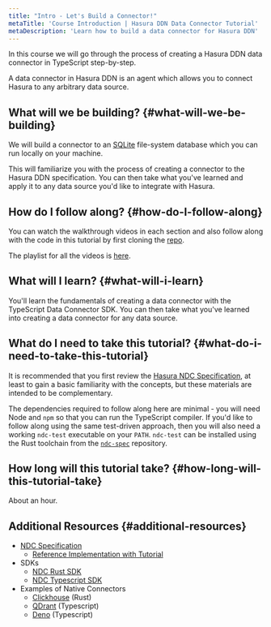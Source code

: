 ```yaml
---
title: "Intro - Let's Build a Connector!"
metaTitle: 'Course Introduction | Hasura DDN Data Connector Tutorial'
metaDescription: 'Learn how to build a data connector for Hasura DDN'
---
```


In this course we will go through the process of creating a Hasura DDN data connector in TypeScript step-by-step.

A data connector in Hasura DDN is an agent which allows you to connect Hasura to any arbitrary data source.

## What will we be building? {#what-will-we-be-building}

We will build a connector to an [SQLite](https://www.sqlite.org/index.html) file-system database which you can run 
locally on your machine. 

This will familiarize you with the process of creating a connector to the Hasura DDN specification. You can then take
what you've learned and apply it to any data source you'd like to integrate with Hasura.

## How do I follow along? {#how-do-I-follow-along}

You can watch the walkthrough videos in each section and also follow along with the code in this tutorial by first 
cloning the [repo](/get-started/2-clone/).

The playlist for all the videos is [here](https://www.youtube.com/playlist?list=PLTRTpHrUcSB_WmbGviXZUx0z-jVZXm4Yc). 

## What will I learn? {#what-will-i-learn}

You'll learn the fundamentals of creating a data connector with the TypeScript Data Connector SDK. You can then take 
what you've learned into creating a data connector for any data source. 

## What do I need to take this tutorial? {#what-do-i-need-to-take-this-tutorial}

It is recommended that you first review the [Hasura NDC Specification](http://hasura.github.io/ndc-spec/), at least to 
gain a basic familiarity with the concepts, but these materials are intended to be complementary.

The dependencies required to follow along here are minimal - you will need Node and `npm` so that you can run the
TypeScript compiler. If you'd like to follow along using the same test-driven approach, then you will also need a
working `ndc-test` executable on your `PATH`. `ndc-test` can be installed using the Rust toolchain from the
[`ndc-spec`](https://github.com/hasura/ndc-spec) repository.

## How long will this tutorial take? {#how-long-will-this-tutorial-take}

About an hour.

## Additional Resources {#additional-resources}

- [NDC Specification](https://hasura.github.io/ndc-spec/specification/)
  - [Reference Implementation with Tutorial](https://github.com/hasura/ndc-spec/tree/main/ndc-reference/tests)
- SDKs
  - [NDC Rust SDK](https://github.com/hasura/ndc-hub)
  - [NDC Typescript SDK](https://github.com/hasura/ndc-sdk-typescript)
- Examples of Native Connectors
  - [Clickhouse](https://github.com/hasura/ndc-clickhouse) (Rust)
  - [QDrant](https://github.com/hasura/ndc-qdrant) (Typescript)
  - [Deno](https://github.com/hasura/ndc-typescript-deno) (Typescript)

